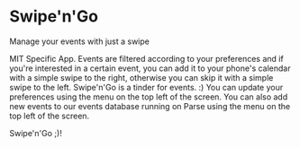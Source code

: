# Swipe'n'Go
Manage your events with just a swipe

MIT Specific App.
Events are filtered according to your preferences and if you're interested in a certain event, 
you can add it to your phone's calendar with a simple swipe to the right, otherwise you can 
skip it with a simple swipe to the left.
Swipe'n'Go is a tinder for events. :)
You can update your preferences using the menu on the top left of the screen.
You can also add new events to our events database running on Parse using the menu on the top left of the screen. 

Swipe'n'Go ;)!

